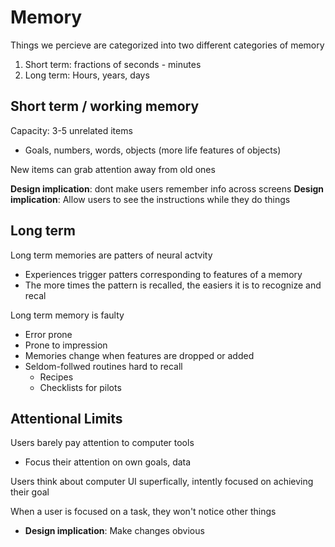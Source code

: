 # Memory

Things we percieve are categorized into two different categories of memory

1. Short term: fractions of seconds - minutes  
1. Long term: Hours, years, days

## Short term / working memory

Capacity: 3-5 unrelated items

* Goals, numbers, words, objects (more life features of objects)

New items can grab attention away from old ones  

**Design implication**: dont make users remember info across screens
**Design implication**: Allow users to see the instructions while they do things

## Long term

Long term memories are patters of neural actvity

* Experiences trigger patters corresponding to features of a memory
* The more times the pattern is recalled, the easiers it is to recognize and recal

Long term memory is faulty

* Error prone
* Prone to impression
* Memories change when features are dropped or added
* Seldom-follwed routines hard to recall
  * Recipes
  * Checklists for pilots

## Attentional Limits

Users barely pay attention to computer tools

* Focus their attention on own goals, data

Users think about computer UI superfically, intently focused on achieving their goal

When a user is focused on a task, they won't notice other things

* **Design implication**: Make changes obvious
